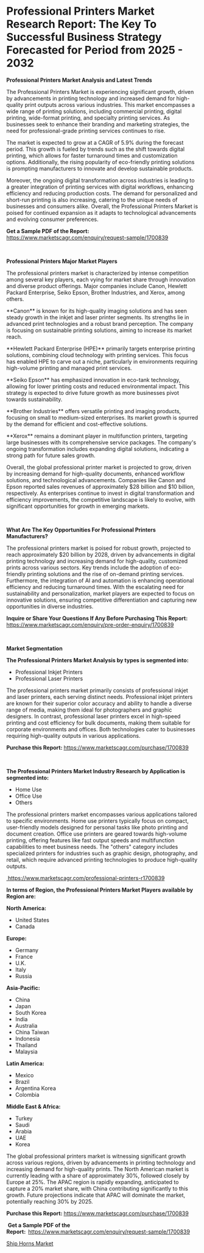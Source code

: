 <p><h1>Professional Printers Market Research Report: The Key To Successful Business Strategy Forecasted for Period from 2025 - 2032</h1></p><p><strong>Professional Printers Market Analysis and Latest Trends</strong></p>
<p><p>The Professional Printers Market is experiencing significant growth, driven by advancements in printing technology and increased demand for high-quality print outputs across various industries. This market encompasses a wide range of printing solutions, including commercial printing, digital printing, wide-format printing, and specialty printing services. As businesses seek to enhance their branding and marketing strategies, the need for professional-grade printing services continues to rise.</p><p>The market is expected to grow at a CAGR of 5.9% during the forecast period. This growth is fueled by trends such as the shift towards digital printing, which allows for faster turnaround times and customization options. Additionally, the rising popularity of eco-friendly printing solutions is prompting manufacturers to innovate and develop sustainable products.</p><p>Moreover, the ongoing digital transformation across industries is leading to a greater integration of printing services with digital workflows, enhancing efficiency and reducing production costs. The demand for personalized and short-run printing is also increasing, catering to the unique needs of businesses and consumers alike. Overall, the Professional Printers Market is poised for continued expansion as it adapts to technological advancements and evolving consumer preferences.</p></p>
<p><strong>Get a Sample PDF of the Report:&nbsp;</strong> <a href="https://www.marketscagr.com/enquiry/request-sample/1700839?utm_campaign=2887&utm_medium=2&utm_source=Github&utm_content=ia&utm_term=27032025&utm_id=professional-printers">https://www.marketscagr.com/enquiry/request-sample/1700839</a></p>
<p>&nbsp;</p>
<p><strong>Professional Printers Major Market Players</strong></p>
<p><p>The professional printers market is characterized by intense competition among several key players, each vying for market share through innovation and diverse product offerings. Major companies include Canon, Hewlett Packard Enterprise, Seiko Epson, Brother Industries, and Xerox, among others.</p><p>**Canon** is known for its high-quality imaging solutions and has seen steady growth in the inkjet and laser printer segments. Its strengths lie in advanced print technologies and a robust brand perception. The company is focusing on sustainable printing solutions, aiming to increase its market reach.</p><p>**Hewlett Packard Enterprise (HPE)** primarily targets enterprise printing solutions, combining cloud technology with printing services. This focus has enabled HPE to carve out a niche, particularly in environments requiring high-volume printing and managed print services.</p><p>**Seiko Epson** has emphasized innovation in eco-tank technology, allowing for lower printing costs and reduced environmental impact. This strategy is expected to drive future growth as more businesses pivot towards sustainability.</p><p>**Brother Industries** offers versatile printing and imaging products, focusing on small to medium-sized enterprises. Its market growth is spurred by the demand for efficient and cost-effective solutions.</p><p>**Xerox** remains a dominant player in multifunction printers, targeting large businesses with its comprehensive service packages. The company's ongoing transformation includes expanding digital solutions, indicating a strong path for future sales growth.</p><p>Overall, the global professional printer market is projected to grow, driven by increasing demand for high-quality documents, enhanced workflow solutions, and technological advancements. Companies like Canon and Epson reported sales revenues of approximately $28 billion and $10 billion, respectively. As enterprises continue to invest in digital transformation and efficiency improvements, the competitive landscape is likely to evolve, with significant opportunities for growth in emerging markets.</p></p>
<p>&nbsp;</p>
<p><strong>What Are The Key Opportunities For Professional Printers Manufacturers?</strong></p>
<p><p>The professional printers market is poised for robust growth, projected to reach approximately $20 billion by 2028, driven by advancements in digital printing technology and increasing demand for high-quality, customized prints across various sectors. Key trends include the adoption of eco-friendly printing solutions and the rise of on-demand printing services. Furthermore, the integration of AI and automation is enhancing operational efficiency and reducing turnaround times. With the escalating need for sustainability and personalization, market players are expected to focus on innovative solutions, ensuring competitive differentiation and capturing new opportunities in diverse industries.</p></p>
<p><strong>Inquire or Share Your Questions If Any Before Purchasing This Report:</strong> <a href="https://www.marketscagr.com/enquiry/pre-order-enquiry/1700839?utm_campaign=2887&utm_medium=2&utm_source=Github&utm_content=ia&utm_term=27032025&utm_id=professional-printers">https://www.marketscagr.com/enquiry/pre-order-enquiry/1700839</a></p>
<p>&nbsp;</p>
<p><strong>Market Segmentation</strong></p>
<p><strong>The Professional Printers Market Analysis by types is segmented into:</strong></p>
<p><ul><li>Professional Inkjet Printers</li><li>Professional Laser Printers</li></ul></p>
<p><p>The professional printers market primarily consists of professional inkjet and laser printers, each serving distinct needs. Professional inkjet printers are known for their superior color accuracy and ability to handle a diverse range of media, making them ideal for photographers and graphic designers. In contrast, professional laser printers excel in high-speed printing and cost efficiency for bulk documents, making them suitable for corporate environments and offices. Both technologies cater to businesses requiring high-quality outputs in various applications.</p></p>
<p><strong>Purchase this Report:&nbsp;</strong><a href="https://www.marketscagr.com/purchase/1700839?utm_campaign=2887&utm_medium=2&utm_source=Github&utm_content=ia&utm_term=27032025&utm_id=professional-printers">https://www.marketscagr.com/purchase/1700839</a></p>
<p>&nbsp;</p>
<p><strong>The Professional Printers Market Industry Research by Application is segmented into:</strong></p>
<p><ul><li>Home Use</li><li>Office Use</li><li>Others</li></ul></p>
<p><p>The professional printers market encompasses various applications tailored to specific environments. Home use printers typically focus on compact, user-friendly models designed for personal tasks like photo printing and document creation. Office use printers are geared towards high-volume printing, offering features like fast output speeds and multifunction capabilities to meet business needs. The "others" category includes specialized printers for industries such as graphic design, photography, and retail, which require advanced printing technologies to produce high-quality outputs.</p></p>
<p><a href="https://www.marketscagr.com/professional-printers-r1700839?utm_campaign=2887&utm_medium=2&utm_source=Github&utm_content=ia&utm_term=27032025&utm_id=professional-printers">&nbsp;https://www.marketscagr.com/professional-printers-r1700839</a></p>
<p><strong>In terms of Region, the Professional Printers Market Players available by Region are:</strong></p>
<p>
    <p> <strong> North America: </strong>
        <ul>
            <li>United States</li>
            <li>Canada</li>
        </ul>
        </p> 
    <p> <strong> Europe: </strong>
        <ul>
            <li>Germany</li>
            <li>France</li>
            <li>U.K.</li>
            <li>Italy</li>
            <li>Russia</li>
        </ul>
        </p> 
    <p> <strong> Asia-Pacific: </strong>
        <ul>
            <li>China</li>
            <li>Japan</li>
            <li>South Korea</li>
            <li>India</li>
            <li>Australia</li>
            <li>China Taiwan</li>
            <li>Indonesia</li>
            <li>Thailand</li>
            <li>Malaysia</li>
        </ul>
        </p> 
    <p> <strong> Latin America: </strong>
        <ul>
            <li>Mexico</li>
            <li>Brazil</li>
            <li>Argentina Korea</li>
            <li>Colombia</li>
        </ul>
        </p> 
    <p> <strong> Middle East & Africa: </strong>
        <ul>
            <li>Turkey</li>
            <li>Saudi</li>
            <li>Arabia</li>
            <li>UAE</li>
            <li>Korea</li>
        </ul>
    </p>
    </p>
<p><p>The global professional printers market is witnessing significant growth across various regions, driven by advancements in printing technology and increasing demand for high-quality prints. The North American market is currently leading with a share of approximately 30%, followed closely by Europe at 25%. The APAC region is rapidly expanding, anticipated to capture a 20% market share, with China contributing significantly to this growth. Future projections indicate that APAC will dominate the market, potentially reaching 30% by 2025.</p></p>
<p><strong>Purchase this Report: </strong><a href="https://www.marketscagr.com/purchase/1700839?utm_campaign=2887&utm_medium=2&utm_source=Github&utm_content=ia&utm_term=27032025&utm_id=professional-printers">https://www.marketscagr.com/purchase/1700839</a></p>
<p>&nbsp;<strong>Get a Sample PDF of the Report:&nbsp;&nbsp;</strong><a href="https://www.marketscagr.com/enquiry/request-sample/1700839?utm_campaign=2887&utm_medium=2&utm_source=Github&utm_content=ia&utm_term=27032025&utm_id=professional-printers">https://www.marketscagr.com/enquiry/request-sample/1700839</a></p>
<p><strong></strong></p>
<p><p><a href="https://github.com/zahrigayda1h/Market-Research-Report-List-1/blob/main/ship-horns-market.md?utm_campaign=2887&utm_medium=2&utm_source=Github&utm_content=ia&utm_term=27032025&utm_id=professional-printers">Ship Horns Market</a></p></p>